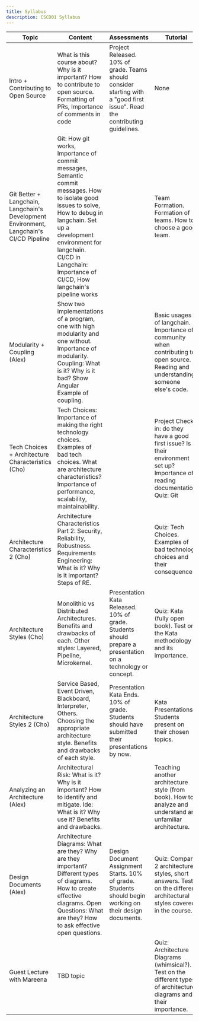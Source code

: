 ```yaml
---
title: Syllabus
description: CSCD01 Syllabus
---
```


| Topic                                                                                   | Content                                                                                                                                                                                                                                                              | Assessments                                                                                                                 | Tutorial                                                                                                                            | Office Hours                                                                        |
| --------------------------------------------------------------------------------------- | -------------------------------------------------------------------------------------------------------------------------------------------------------------------------------------------------------------------------------------------------------------------- | --------------------------------------------------------------------------------------------------------------------------- | ----------------------------------------------------------------------------------------------------------------------------------- | ----------------------------------------------------------------------------------- |
| Intro + Contributing to Open Source                                                     | What is this course about? Why is it important? How to contribute to open source. Formatting of PRs, Importance of comments in code                                                                                                                                  | Project Released. 10% of grade. Teams should consider starting with a "good first issue". Read the contributing guidelines. | None                                                                                                                                | None                                                                                |
| Git Better + Langchain, Langchain's Development Environment, Langchain's CI/CD Pipeline | Git: How git works, Importance of commit messages, Semantic commit messages. How to isolate good issues to solve, How to debug in langchain. Set up a development environment for langchain. CI/CD in Langchain: Importance of CI/CD, How langchain's pipeline works |                                                                                                                             | Team Formation. Formation of teams. How to choose a good team.                                                                      | None                                                                                |
| Modularity + Coupling (Alex)                                                            | Show two implementations of a program, one with high modularity and one without. Importance of modularity. Coupling: What is it? Why is it bad? Show Angular Example of coupling.                                                                                    |                                                                                                                             | Basic usages of langchain. Importance of community when contributing to open source. Reading and understanding someone else's code. | Project Check in: Team agreement due.                                               |
| Tech Choices + Architecture Characteristics (Cho)                                       | Tech Choices: Importance of making the right technology choices. Examples of bad tech choices. What are architecture characteristics? Importance of performance, scalability, maintainability.                                                                       |                                                                                                                             | Project Check in: do they have a good first issue? Is their environment set up? Importance of reading documentation. Quiz: Git      |                                                                                     |
| Architecture Characteristics 2 (Cho)                                                    | Architecture Characteristics Part 2: Security, Reliability, Robustness. Requirements Engineering: What is it? Why is it important? Steps of RE.                                                                                                                      |                                                                                                                             | Quiz: Tech Choices. Examples of bad technology choices and their consequences.                                                      | Project Check in: Do you have an issue assigned?                                    |
| Architecture Styles (Cho)                                                               | Monolithic vs Distributed Architectures. Benefits and drawbacks of each. Other styles: Layered, Pipeline, Microkernel.                                                                                                                                               | Presentation Kata Released. 10% of grade. Students should prepare a presentation on a technology or concept.                | Quiz: Kata (fully open book). Test on the Kata methodology and its importance.                                                      |                                                                                     |
| Architecture Styles 2 (Cho)                                                             | Service Based, Event Driven, Blackboard, Interpreter, Others. Choosing the appropriate architecture style. Benefits and drawbacks of each style.                                                                                                                     | Presentation Kata Ends. 10% of grade. Students should have submitted their presentations by now.                            | Kata Presentations. Students present on their chosen topics.                                                                        | Kata Presentations. Students present on their chosen topics.                        |
| Analyzing an Architecture (Alex)                                                        | Architectural Risk: What is it? Why is it important? How to identify and mitigate. Ide: What is it? Why use it? Benefits and drawbacks.                                                                                                                              |                                                                                                                             | Teaching another architecture style (from book). How to analyze and understand an unfamiliar architecture.                          |                                                                                     |
| Design Documents (Alex)                                                                 | Architecture Diagrams: What are they? Why are they important? Different types of diagrams. How to create effective diagrams. Open Questions: What are they? How to ask effective open questions.                                                                     | Design Document Assignment Starts. 10% of grade. Students should begin working on their design documents.                   | Quiz: Compare 2 architecture styles, short answers. Test on the different architectural styles covered in the course.               | Project Check in: Is a PR open? Has the team made a pull request yet?               |
| Guest Lecture with Mareena                                                              | TBD topic                                                                                                                                                                                                                                                            |                                                                                                                             | Quiz: Architecture Diagrams (whimsical?). Test on the different types of architecture diagrams and their importance.                | Project Check in: Did you get feedback? Has the team received feedback on their PR? |
